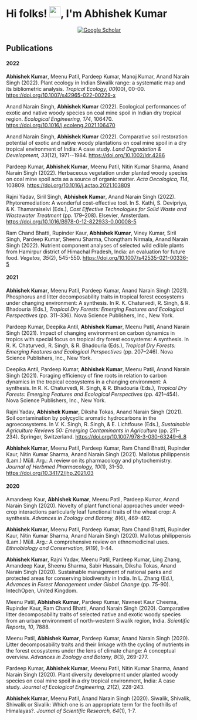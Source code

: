 # Hi folks! <img src="https://raw.githubusercontent.com/MartinHeinz/MartinHeinz/master/wave.gif" width="30px">, I'm Abhishek Kumar
<p align="center">
<a href="https://www.researchgate.net/profile/Abhishek-Kumar-331"><img src="https://img.shields.io/badge/-ResearchGate-555555?style=for-the-badge&logo=researchgate&logoColor=white&color=blue" alt=""></a>
<a href="https://scholar.google.co.in/citations?user=ugmCylsAAAAJ&hl=en"><img src="https://img.shields.io/badge/-Google Scholar-555555?style=for-the-badge&logo=google-scholar&logoColor=white&color=blue" alt="Google Scholar"></a>
</p>

<!--
**Abhikumar86/abhikumar86** is a ✨ _special_ ✨ repository because its `README.md` (this file) appears on your GitHub profile.

Here are some ideas to get you started:

- 🔭 I’m currently working on ...
- 🌱 I’m currently learning ...
- 👯 I’m looking to collaborate on ...
- 🤔 I’m looking for help with ...
- 💬 Ask me about ...
- 📫 How to reach me: ...
- 😄 Pronouns: ...
- ⚡ Fun fact: ...
-->


## Publications

#### 2022

**Abhishek Kumar**, Meenu Patil, Pardeep Kumar, Manoj Kumar, Anand Narain Singh (2022). Plant ecology in Indian Siwalik range: a systematic map and its bibliometric analysis. *Tropical Ecology, 00*(00), 00-00. <https://doi.org/10.1007/s42965-022-00229-x>

Anand Narain Singh, **Abhishek Kumar** (2022). Ecological performances of exotic and native woody species on coal mine spoil in Indian dry tropical region. *Ecological Engineering, 174*, 106470. <https://doi.org/10.1016/j.ecoleng.2021.106470>

Anand Narain Singh, **Abhishek Kumar** (2022). Comparative soil restoration potential of exotic and native woody plantations on coal mine spoil in a dry tropical environment of India: A case study. *Land Degradation & Development, 33*(12), 1971--1984. <https://doi.org/10.1002/ldr.4286>

Pardeep Kumar, **Abhishek Kumar**, Meenu Patil, Nitin Kumar Sharma, Anand Narain Singh (2022). Herbaceous vegetation under planted woody species on coal mine spoil acts as a source of organic matter. *Acta Oecologica, 114*, 103809. <https://doi.org/10.1016/j.actao.2021.103809>

Rajni Yadav, Siril Singh, **Abhishek Kumar**, Anand Narain Singh (2022). Phytoremediation: A wonderful cost-effective tool. In S. Kathi, S. Devipriya, & K. Thamaraiselvi (Eds.), *Cost Effective Technologies for Solid Waste and Wastewater Treatment* (pp. 179–208). Elsevier, Amsterdam. <https://doi.org/10.1016/B978-0-12-822933-0.00008-5>

Ram Chand Bhatti, Rupinder Kaur, **Abhishek Kumar**, Viney Kumar, Siril Singh, Pardeep Kumar, Sheenu Sharma, Chongtham Nirmala, Anand Narain Singh (2022). Nutrient component analyses of selected wild edible plants from Hamirpur district of Himachal Pradesh, India: an evaluation for future food. *Vegetos, 35*(2), 545-550. <https://doi.org/10.1007/s42535-021-00336-5>


#### 2021

**Abhishek Kumar**, Meenu Patil, Pardeep Kumar, Anand Narain Singh (2021). Phosphorus and litter decomposability traits in tropical forest ecosystems under changing environment: A synthesis. In R. K. Chaturvedi, R. Singh, & R. Bhadouria (Eds.), *Tropical Dry Forests: Emerging Features and Ecological Perspectives* (pp. 311–336). Nova Science Publishers, Inc., New York.
 

Pardeep Kumar, Deepika Antil, **Abhishek Kumar**, Meenu Patil, Anand Narain Singh (2021). Impact of changing environment on carbon dynamics in tropics with special focus on tropical dry forest ecosystems: A synthesis. In R. K. Chaturvedi, R. Singh, & R. Bhadouria (Eds.), *Tropical Dry Forests: Emerging Features and Ecological Perspectives* (pp. 207–246). Nova Science Publishers, Inc., New York.
 

Deepika Antil, Pardeep Kumar, **Abhishek Kumar**, Meenu Patil, Anand Narain Singh (2021). Foraging efficiency of fine roots in relation to carbon dynamics in the tropical ecosystems in a changing environment: A synthesis. In R. K. Chaturvedi, R. Singh, & R. Bhadouria (Eds.), *Tropical Dry Forests: Emerging Features and Ecological Perspectives* (pp. 421–454). Nova Science Publishers, Inc., New York.
 

Rajni Yadav, **Abhishek Kumar**, Diksha Tokas, Anand Narain Singh (2021). Soil contamination by polycyclic aromatic hydrocarbons in the agroecosystems. In V. K. Singh, R. Singh, & E. Lichtfouse (Eds.), *Sustainable Agriculture Reviews 50: Emerging Contaminants in Agriculture* (pp. 211–234). Springer, Switzerland. https://doi.org/10.1007/978-3-030-63249-6_8
  

**Abhishek Kumar**, Meenu Patil, Pardeep Kumar, Ram Chand Bhatti, Rupinder Kaur, Nitin Kumar Sharma, Anand Narain Singh (2021). Mallotus philippensis (Lam.) Müll. Arg.: A review on its pharmacology and phytochemistry. *Journal of Herbmed Pharmacology, 10*(1), 31-50. https://doi.org/10.34172/jhp.2021.03
  

#### 2020

Amandeep Kaur, **Abhishek Kumar**, Meenu Patil, Pardeep Kumar, Anand Narain Singh (2020). Novelty of plant functional approaches under weed-crop interactions particularly leaf functional traits of the wheat crop: A synthesis. *Advances in Zoology and Botany, 8*(6), 469-482.
   

**Abhishek Kumar**, Meenu Patil, Pardeep Kumar, Ram Chand Bhatti, Rupinder Kaur, Nitin Kumar Sharma, Anand Narain Singh (2020). Mallotus philippensis (Lam.) Müll. Arg.: A comprehensive review on ethnomedicinal uses. *Ethnobiology and Conservation, 9*(19), 1-44.
   

**Abhishek Kumar**, Rajni Yadav, Meenu Patil, Pardeep Kumar, Ling Zhang, Amandeep Kaur, Sheenu Sharma, Sabir Hussain, Diksha Tokas, Anand Narain Singh (2020). Sustainable management of national parks and protected areas for conserving biodiversity in India. In L. Zhang (Ed.), *Advances in Forest Management under Global Change* (pp. 75-90). IntechOpen, United Kingdom.
  

Meenu Patil, **Abhishek Kumar**, Pardeep Kumar, Navneet Kaur Cheema, Rupinder Kaur, Ram Chand Bhatti, Anand Narain Singh (2020). Comparative litter decomposability traits of selected native and exotic woody species from an urban environment of north-western Siwalik region, India. *Scientific Reports, 10*, 7888.
   

Meenu Patil, **Abhishek Kumar**, Pardeep Kumar, Anand Narain Singh (2020). Litter decomposability traits and their linkage with the cycling of nutrients in the forest ecosystems under the lens of climate change: A conceptual overview. *Advances in Zoology and Botany, 8*(3), 269-277.
   

Pardeep Kumar, **Abhishek Kumar**, Meenu Patil, Nitin Kumar Sharma, Anand Narain Singh (2020). Plant diversity development under planted woody species on coal mine spoil in a dry tropical environment, India: A case study. *Journal of Ecological Engineering, 21*(2), 228-243.
   

**Abhishek Kumar**, Meenu Patil, Anand Narain Singh (2020). Siwalik, Shivalik, Shiwalik or Sivalik: Which one is an appropriate term for the foothills of Himalayas?. *Journal of Scientific Research, 64*(1), 1-7.
